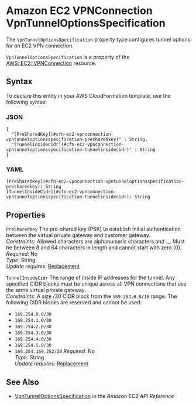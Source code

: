 # Amazon EC2 VPNConnection VpnTunnelOptionsSpecification<a name="aws-properties-ec2-vpnconnection-vpntunneloptionsspecification"></a>

<a name="aws-properties-ec2-vpnconnection-vpntunneloptionsspecification-description"></a>The `VpnTunnelOptionsSpecification` property type configures tunnel options for an EC2 VPN connection\.

<a name="aws-properties-ec2-vpnconnection-vpntunneloptionsspecification-inheritance"></a> `VpnTunnelOptionsSpecification` is a property of the [AWS::EC2::VPNConnection](aws-resource-ec2-vpn-connection.md) resource\.

## Syntax<a name="aws-properties-ec2-vpnconnection-vpntunneloptionsspecification-syntax"></a>

To declare this entity in your AWS CloudFormation template, use the following syntax:

### JSON<a name="aws-properties-ec2-vpnconnection-vpntunneloptionsspecification-syntax.json"></a>

```
{
  "[PreSharedKey](#cfn-ec2-vpnconnection-vpntunneloptionsspecification-presharedkey)" : String,
  "[TunnelInsideCidr](#cfn-ec2-vpnconnection-vpntunneloptionsspecification-tunnelinsidecidr)" : String
}
```

### YAML<a name="aws-properties-ec2-vpnconnection-vpntunneloptionsspecification-syntax.yaml"></a>

```
[PreSharedKey](#cfn-ec2-vpnconnection-vpntunneloptionsspecification-presharedkey): String
[TunnelInsideCidr](#cfn-ec2-vpnconnection-vpntunneloptionsspecification-tunnelinsidecidr): String
```

## Properties<a name="aws-properties-ec2-vpnconnection-vpntunneloptionsspecification-properties"></a>

`PreSharedKey`  <a name="cfn-ec2-vpnconnection-vpntunneloptionsspecification-presharedkey"></a>
The pre\-shared key \(PSK\) to establish initial authentication between the virtual private gateway and customer gateway\.  
 *Constraints*: Allowed characters are alphanumeric characters and \.\_\. Must be between 8 and 64 characters in length and cannot start with zero \(0\)\.  
 *Required*: No  
 *Type*: String  
 *Update requires*: [Replacement](using-cfn-updating-stacks-update-behaviors.md#update-replacement) 

`TunnelInsideCidr`  <a name="cfn-ec2-vpnconnection-vpntunneloptionsspecification-tunnelinsidecidr"></a>
The range of inside IP addresses for the tunnel\. Any specified CIDR blocks must be unique across all VPN connections that use the same virtual private gateway\.  
 *Constraints*: A size /30 CIDR block from the `169.254.0.0/16` range\. The following CIDR blocks are reserved and cannot be used:  
+ `169.254.0.0/30`
+ `169.254.1.0/30`
+ `169.254.2.0/30`
+ `169.254.3.0/30`
+ `169.254.4.0/30`
+ `169.254.5.0/30`
+ `169.254.169.252/30`
 *Required*: No  
 *Type*: String  
 *Update requires*: [Replacement](using-cfn-updating-stacks-update-behaviors.md#update-replacement) 

## See Also<a name="aws-properties-ec2-vpnconnection-vpntunneloptionsspecification-seealso"></a>
+  [VpnTunnelOptionsSpecification](http://docs.aws.amazon.com/AWSEC2/latest/APIReference/API_VpnTunnelOptionsSpecification.html) in the *Amazon EC2 API Reference*
